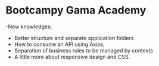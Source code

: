 # Bootcampy Gama Academy 

-New knowledges:
- Better structure and separate application folders
- How to consume an API using Axios;
- Separation of business rules to be managed by contexts
- A little more about responsive design and CSS.